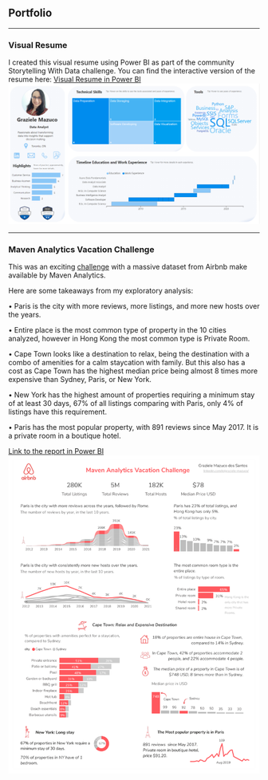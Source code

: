 ## Portfolio

---

### Visual Resume 
I created this visual resume using Power BI as part of the community Storytelling With Data challenge.
You can find the interactive version of the resume here: [Visual Resume in Power BI](https://bit.ly/3clnZqf)
<img src="images/Graziele_Visual_Resume.PNG?raw=true"/>

---

### Maven Analytics Vacation Challenge

This was an exciting [challenge](https://www.mavenanalytics.io/blog/maven-vacation-challenge) with a massive dataset from Airbnb make available by Maven Analytics. 

Here are some takeaways from my exploratory analysis:

• Paris is the city with more reviews, more listings, and more new hosts over the years. 

• Entire place is the most common type of property in the 10 cities analyzed, however in Hong Kong the most common type is Private Room.

• Cape Town looks like a destination to relax, being the destination with a combo of amenities for a calm staycation with family. But this also has a cost as Cape Town has the highest median price being almost 8 times more expensive than Sydney, Paris, or New York.

• New York has the highest amount of properties requiring a minimum stay of at least 30 days, 67% of all listings comparing with Paris, only 4% of listings have this requirement.

• Paris has the most popular property, with 891 reviews since May 2017. It is a private room in a boutique hotel.

[Link to the report in Power BI](https://bit.ly/3aIqJw7)
<img src="images/Vacation_Challege.png"/>
